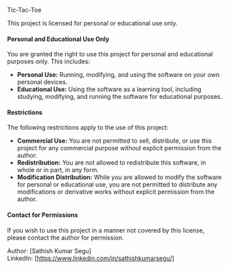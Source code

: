 Tic-Tac-Toe

This project is licensed for personal or educational use only.

#### Personal and Educational Use Only

You are granted the right to use this project for personal and educational purposes only. This includes:

- **Personal Use:** Running, modifying, and using the software on your own personal devices.
- **Educational Use:** Using the software as a learning tool, including studying, modifying, and running the software for educational purposes.

#### Restrictions

The following restrictions apply to the use of this project:

- **Commercial Use:** You are not permitted to sell, distribute, or use this project for any commercial purpose without explicit permission from the author.
- **Redistribution:** You are not allowed to redistribute this software, in whole or in part, in any form.
- **Modification Distribution:** While you are allowed to modify the software for personal or educational use, you are not permitted to distribute any modifications or derivative works without explicit permission from the author.

#### Contact for Permissions

If you wish to use this project in a manner not covered by this license, please contact the author for permission.

Author: [Sathish Kumar Segu]  
LinkedIn: [https://www.linkedin.com/in/sathishkumarsegu/]
